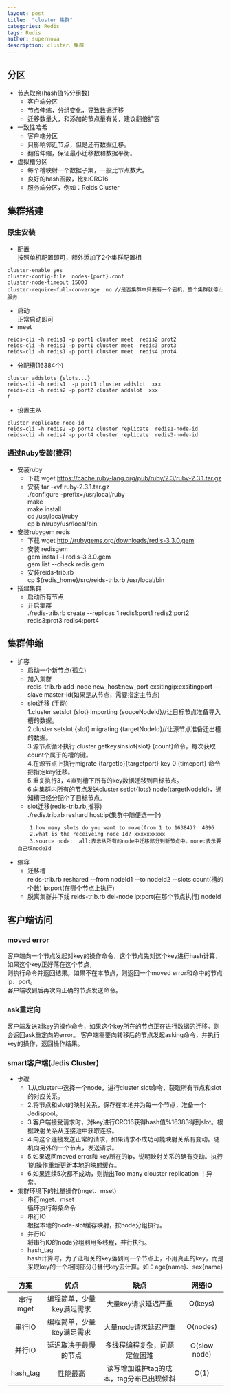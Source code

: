 ```yaml
---
layout: post
title:  "cluster 集群"
categories: Redis
tags: Redis
author: supernova
description: cluster、集群
---
```

## 分区
* 节点取余(hash值%分组数)
    * 客户端分区
    * 节点伸缩，分组变化，导致数据迁移
    * 迁移数量大，和添加的节点量有关，建议翻倍扩容
* 一致性哈希
    * 客户端分区
    * 只影响邻近节点，但是还有数据迁移。
    * 翻倍伸缩，保证最小迁移数和数据平衡。
* 虚拟槽分区
    * 每个槽映射一个数据子集，一般比节点数大。
    * 良好的hash函数，比如CRC16
    * 服务端分区，例如：Reids Cluster  
  
## 集群搭建  
### 原生安装  
* 配置  
按照单机配置即可，额外添加了2个集群配置相  

```
cluster-enable yes
cluster-config-file  nodes-{port}.conf
cluster-node-timeout 15000
cluster-require-full-converage  no //是否集群中只要有一个宕机，整个集群就停止服务 
```
* 启动  
正常启动即可  
* meet
```
reids-cli -h redis1 -p port1 cluster meet  redis2 prot2 
reids-cli -h redis1 -p port1 cluster meet  redis3 prot3
reids-cli -h redis1 -p port1 cluster meet  redis4 prot4
```
* 分配槽(16384个)
```
cluster addslots {slots...}
reids-cli -h redis1  -p port1 cluster addslot  xxx
reids-cli -h redis2 -p port2 cluster addslot  xxx
r
```
* 设置主从  
```
cluster replicate node-id
reids-cli -h redis2 -p port2 cluster replicate  redis1-node-id 
reids-cli -h redis4 -p port4 cluster replicate  redis3-node-id
```  

### 通过Ruby安装(推荐)
* 安装ruby
    * 下载
    wget https://cache.ruby-lang.org/pub/ruby/2.3/ruby-2.3.1.tar.gz
    * 安装
    tar -xvf ruby-2.3.1.tar.gz  
    ./configure -prefix=/usr/local/ruby  
    make  
    make install  
    cd /usr/local/ruby  
    cp bin/ruby/usr/local/bin
* 安装rubygem redis
    * 下载
    wget http://rubygems.org/downloads/redis-3.3.0.gem
    * 安装 redisgem  
    gem install -l redis-3.3.0.gem  
    gem list --check redis gem
    * 安装reids-trib.rb  
    cp ${redis_home}/src/reids-trib.rb /usr/local/bin    
* 搭建集群
    * 启动所有节点
    * 开启集群  
    ./redis-trib.rb create --replicas 1  redis1:port1 redis2:port2 redis3:prot3 redis4:port4
 ## 集群伸缩
 * 扩容
    * 启动一个新节点(孤立)
    * 加入集群  
    redis-trib.rb add-node new_host:new_port  exsitingip:exsitingport --slave master-id(如果是从节点，需要指定主节点) 
    * slot迁移 (手动)   
    1.cluster setslot {slot} importing {souceNodeId}//让目标节点准备导入槽的数据。  
    2.cluster setslot {slot} migrating {targetNodeId}//让源节点准备迁出槽的数据。  
    3.源节点循环执行 cluster getkeysinslot{slot} {count}命令，每次获取count个属于的槽的键。  
    4.在源节点上执行migrate {targetIp}{targetport} key 0 {timeport} 命令把指定key迁移。  
    5.重复执行3，4直到槽下所有的key数据迁移到目标节点。  
    6.向集群内所有的节点发送cluster setlot{lots} node{targetNodeId}，通知槽已经分配个了目标节点。
    * slot迁移(redis-trib.rb,推荐)  
    ./redis.trib.rb reshard  host:ip(集群中随便选一个)  
    ```
        1.how many slots do you want to move(from 1 to 16384)?  4096
        2.what is the receiveing node Id? xxxxxxxxxx
        3.source node:  all:表示从所有的node中迁移部分到新节点中。none:表示要自己填nodeId
    ```
 * 缩容
    * 迁移槽  
    reids-trib.rb reshared --from  nodeId1 --to nodeId2 --slots  count(槽的个数)  ip:port(在哪个节点上执行)
    * 脱离集群并下线
    reids-trib.rb del-node ip:port(在那个节点执行)  nodeId  

## 客户端访问
### moved error
客户端向一个节点发起对key的操作命令，这个节点先对这个key进行hash计算，如果这个key正好落在这个节点，  
则执行命令并返回结果。如果不在本节点，则返回一个moved error和命中的节点ip、port。  
客户端收到后再次向正确的节点发送命令。
### ask重定向
客户端发送对key的操作命令，如果这个key所在的节点正在进行数据的迁移。则会返回ask重定向的error。
客户端需要向转移后的节点发起asking命令，并执行key的操作，返回操作结果。
### smart客户端(Jedis Cluster)  
* 步骤
    * 1.从cluster中选择一个node，进行cluster slot命令，获取所有节点和slot的对应关系。
    * 2.将节点和slot的映射关系，保存在本地并为每一个节点，准备一个Jedispool。
    * 3.客户端接受请求时，对key进行CRC16获得hash值%16383得到slot。根据映射关系从连接池中获取连接。
    * 4.向这个连接发送正常的请求，如果请求不成功可能映射关系有变动。随机向另外的一个节点，发送请求。  
    * 5.如果返回moved error和 key所在的ip，说明映射关系的确有变动。执行1的操作重新更新本地的映射缓存。
    * 6.如果连续5次都不成功，则抛出Too many clouster replication ！异常。
* 集群环境下的批量操作(mget、mset)
    * 串行mget、mset  
    循环执行每条命令
    * 串行IO  
    根据本地的node-slot缓存映射，按node分组执行。
    * 并行IO  
    将串行IO的node分组利用多线程，并行执行。
    * hash_tag  
    hash计算时，为了让相关的key落到同一个节点上，不用真正的key，而是采取key的一个相同部分{}替代key去计算。如：age{name}、sex{name}
    

|方案|优点|缺点|网络IO|
|:---:|:---:|:---:|:---:|
|串行mget|编程简单，少量key满足需求|大量key请求延迟严重|O(keys)|
|串行IO|编程简单，少量key满足需求|大量node请求延迟严重|O(nodes)|
|并行IO|延迟取决于最慢的节点|多线程编程复杂，问题定位困难|O(slow node)|
|hash_tag|性能最高|读写增加维护tag的成本，tag分布已出现倾斜|O(1)|